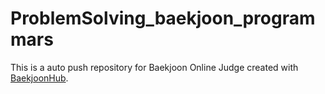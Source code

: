 # ProblemSolving_baekjoon_programmars
This is a auto push repository for Baekjoon Online Judge created with [BaekjoonHub](https://github.com/BaekjoonHub/BaekjoonHub).
